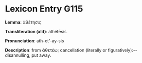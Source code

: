 # Lexicon Entry G115

**Lemma**: ἀθέτησις

**Transliteration (xlit)**: athétēsis

**Pronunciation**: ath-et'-ay-sis

**Description**:
from ἀθετέω; cancellation (literally or figuratively):--disannulling, put away.
